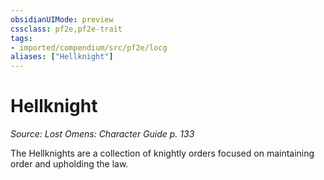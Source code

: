 ```yaml
---
obsidianUIMode: preview
cssclass: pf2e,pf2e-trait
tags:
- imported/compendium/src/pf2e/locg
aliases: ["Hellknight"]
---
```

# Hellknight  
*Source: Lost Omens: Character Guide p. 133*  

The Hellknights are a collection of knightly orders focused on maintaining order and upholding the law.